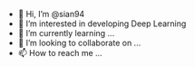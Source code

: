 - 👋 Hi, I’m @sian94
- 👀 I’m interested in developing Deep Learning
- 🌱 I’m currently learning ...
- 💞️ I’m looking to collaborate on ...
- 📫 How to reach me ...

<!---
sian94/sian94 is a ✨ special ✨ repository because its `README.md` (this file) appears on your GitHub profile.
You can click the Preview link to take a look at your changes.
--->
